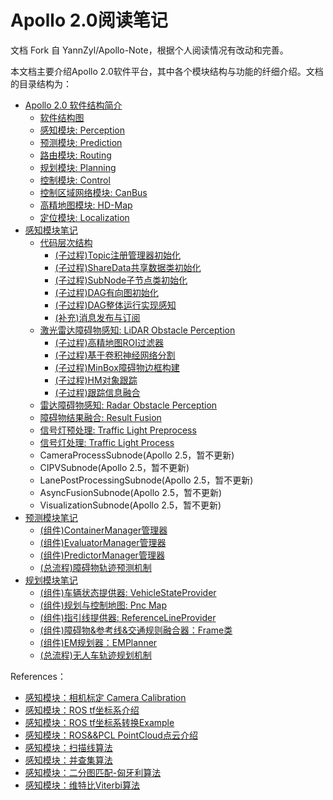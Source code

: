 # Apollo 2.0阅读笔记

文档 Fork 自 YannZyl/Apollo-Note，根据个人阅读情况有改动和完善。

本文档主要介绍Apollo 2.0软件平台，其中各个模块结构与功能的纤细介绍。文档的目录结构为：

- [Apollo 2.0 软件结构简介](https://github.com/wolegechu/Apollo-Note/blob/master/docs/apollo_software_arch.md)
	- [软件结构图](https://github.com/wolegechu/Apollo-Note/blob/master/docs/apollo_software_arch.md/#软件结构图)
	- [感知模块: Perception](https://github.com/wolegechu/Apollo-Note/blob/master/docs/apollo_software_arch.md/#感知模块)
	- [预测模块: Prediction](https://github.com/wolegechu/Apollo-Note/blob/master/docs/apollo_software_arch.md/#预测模块)
	- [路由模块: Routing](https://github.com/wolegechu/Apollo-Note/blob/master/docs/apollo_software_arch.md/#路由模块)
	- [规划模块: Planning](https://github.com/wolegechu/Apollo-Note/blob/master/docs/apollo_software_arch.md/#规划模块)
	- [控制模块: Control](https://github.com/wolegechu/Apollo-Note/blob/master/docs/apollo_software_arch.md/#控制模块)
	- [控制区域网络模块: CanBus](https://github.com/wolegechu/Apollo-Note/blob/master/docs/apollo_software_arch.md/#控制区域网络模块)
	- [高精地图模块: HD-Map](https://github.com/wolegechu/Apollo-Note/blob/master/docs/apollo_software_arch.md/#高精地图模块)
	- [定位模块: Localization](https://github.com/wolegechu/Apollo-Note/blob/master/docs/apollo_software_arch.md/#定位模块)
- [感知模块笔记](https://github.com/wolegechu/Apollo-Note/blob/master/docs/perception/perception_arch.md)
	- [代码层次结构](https://github.com/wolegechu/Apollo-Note/blob/master/docs/perception/perception_software_arch.md)
		- [(子过程)Topic注册管理器初始化](https://github.com/wolegechu/Apollo-Note/blob/master/docs/perception/perception_software_arch.md/#注册管理器初始化)
		- [(子过程)ShareData共享数据类初始化](https://github.com/wolegechu/Apollo-Note/blob/master/docs/perception/perception_software_arch.md/#共享数据类初始化)
		- [(子过程)SubNode子节点类初始化](https://github.com/wolegechu/Apollo-Note/blob/master/docs/perception/perception_software_arch.md/#子节点类初始化)
		- [(子过程)DAG有向图初始化](https://github.com/wolegechu/Apollo-Note/blob/master/docs/perception/perception_software_arch.md/#有向图初始化)
		- [(子过程)DAG整体运行实现感知](https://github.com/wolegechu/Apollo-Note/blob/master/docs/perception/perception_software_arch.md/#DAG运行)
		- [(补充)消息发布与订阅](https://github.com/wolegechu/Apollo-Note/blob/master/docs/perception/perception_software_arch.md/#消息发布与接收)
	- [激光雷达障碍物感知: LiDAR Obstacle Perception](https://github.com/wolegechu/Apollo-Note/blob/master/docs/perception/obstacles_lidar_arch.md)
		- [(子过程)高精地图ROI过滤器](https://github.com/wolegechu/Apollo-Note/blob/master/docs/perception/obstacles_lidar_1_hdmap.md)
		- [(子过程)基于卷积神经网络分割](https://github.com/wolegechu/Apollo-Note/blob/master/docs/perception/obstacles_lidar_2_cnn.md)
		- [(子过程)MinBox障碍物边框构建](https://github.com/wolegechu/Apollo-Note/blob/master/docs/perception/obstacles_lidar_3_minibox.md)
		- [(子过程)HM对象跟踪](https://github.com/wolegechu/Apollo-Note/blob/master/docs/perception/obstacles_lidar_4_hmtrack.md)
		- [(子过程)跟踪信息融合](https://github.com/wolegechu/Apollo-Note/blob/master/docs/perception/obstacles_lidar_5_fusion.md)
	- [雷达障碍物感知: Radar Obstacle Perception](https://github.com/wolegechu/Apollo-Note/blob/master/docs/perception/obstacles_radar_arch.md)
	- [障碍物结果融合: Result Fusion](https://github.com/wolegechu/Apollo-Note/blob/master/docs/perception/obstacles_fusion_arch.md)
	- [信号灯预处理: Traffic Light Preprocess](https://github.com/wolegechu/Apollo-Note/blob/master/docs/perception/traffic_lights_preprocess.md)
	- [信号灯处理: Traffic Light Process](https://github.com/wolegechu/Apollo-Note/blob/master/docs/perception/traffic_lights_process.md)
	- CameraProcessSubnode(Apollo 2.5，暂不更新)
	- CIPVSubnode(Apollo 2.5，暂不更新)
	- LanePostProcessingSubnode(Apollo 2.5，暂不更新)
	- AsyncFusionSubnode(Apollo 2.5，暂不更新)
	- VisualizationSubnode(Apollo 2.5，暂不更新)
- [预测模块笔记](https://github.com/wolegechu/Apollo-Note/blob/master/docs/prediction/prediction_arch.md)
	- [(组件)ContainerManager管理器](https://github.com/wolegechu/Apollo-Note/blob/master/docs/prediction/container_manager.md)
	- [(组件)EvaluatorManager管理器](https://github.com/wolegechu/Apollo-Note/blob/master/docs/prediction/evaluator_manager.md)
	- [(组件)PredictorManager管理器](https://github.com/wolegechu/Apollo-Note/blob/master/docs/prediction/predictor_manager.md)
	- [(总流程)障碍物轨迹预测机制](https://github.com/wolegechu/Apollo-Note/blob/master/docs/prediction/prediction_progress.md)
- [规划模块笔记](https://github.com/wolegechu/Apollo-Note/blob/master/docs/planning/planning_arch.md)
	- [(组件)车辆状态提供器: VehicleStateProvider](https://github.com/wolegechu/Apollo-Note/blob/master/docs/planning/vehicle_state_provider.md)
	- [(组件)规划与控制地图: Pnc Map](https://github.com/wolegechu/Apollo-Note/blob/master/docs/planning/pnc_map.md)
	- [(组件)指引线提供器: ReferenceLineProvider](https://github.com/wolegechu/Apollo-Note/blob/master/docs/planning/reference_line_provider.md)
	- [(组件)障碍物&参考线&交通规则融合器：Frame类](https://github.com/wolegechu/Apollo-Note/blob/master/docs/planning/frame.md)
	- [(组件)EM规划器：EMPlanner](https://github.com/wolegechu/Apollo-Note/blob/master/docs/planning/em_planner.md)
	- [(总流程)无人车轨迹规划机制](https://github.com/wolegechu/Apollo-Note/blob/master/docs/planning/planning_progress.md)

References：

- [感知模块：相机标定 Camera Calibration](https://blog.csdn.net/honyniu/article/details/51004397)
- [感知模块：ROS tf坐标系介绍](http://wiki.ros.org/tf/Tutorials#Learning_tf)
- [感知模块：ROS tf坐标系转换Example](http://wiki.ros.org/navigation/Tutorials/RobotSetup/TF)
- [感知模块：ROS&&PCL PointCloud点云介绍](http://wiki.ros.org/pcl/Overview)
- [感知模块：扫描线算法](https://www.jianshu.com/p/d9be99077c2b)
- [感知模块：并查集算法](https://www.cnblogs.com/shadowwalker9/p/5999029.html)
- [感知模块：二分图匹配-匈牙利算法](https://en.wikipedia.org/wiki/Hungarian_algorithm)
- [感知模块：维特比Viterbi算法](https://zh.wikipedia.org/wiki/%E7%BB%B4%E7%89%B9%E6%AF%94%E7%AE%97%E6%B3%95)
